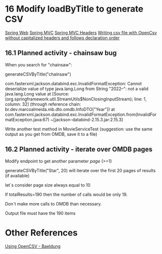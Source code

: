 # 16 Modify loadByTitle to generate CSV

[Spring Web](https://docs.spring.io/spring-boot/docs/current/reference/html/web.html)
[Spring MVC](https://docs.spring.io/spring-framework/reference/web/webmvc.html)
[Spring MVC Headers](https://docs.spring.io/spring-framework/reference/web/webmvc/mvc-controller/ann-requestmapping.html)
[Writing csv file with OpenCsv without capitalized headers and follows declaration order](https://dev.to/franzwong/writing-csv-file-with-opencsv-without-capitalized-headers-and-follows-declaration-order-207e)


## 16.1 Planned activity - chainsaw bug

When you search for "chainsaw":

generateCSVByTitle("chainsaw")

com.fasterxml.jackson.databind.exc.InvalidFormatException: Cannot deserialize value of type java.lang.Long from String "2022–": not a valid java.lang.Long value
at [Source: (org.springframework.util.StreamUtils$NonClosingInputStream); line: 1, column: 32] (through reference chain: br.dev.marcoalmeida.mb.dto.omdb.InfoDTO["Year"])
at com.fasterxml.jackson.databind.exc.InvalidFormatException.from(InvalidFormatException.java:67) ~[jackson-databind-2.15.3.jar:2.15.3]

Write another test method in MovieServiceTest
(suggestion: use the same output as you get from OMDB, save it to a file)


## 16.2 Planned activity - iterate over OMDB pages

Modify endpoint to get another parameter *page* (>=1)

generateCSVByTitle("Star", 20) will iterate over the first 20 pages of results (if available)

let´s consider page size always equal to 10

If totalResults=190 then the number of calls would be only 19.

Don´t make more calls to OMDB than necessary.

Output file must have the 190 items


# Other References

[Using OpenCSV - Baeldung](https://www.baeldung.com/opencsv)